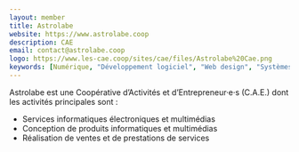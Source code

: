 ```yaml
---
layout: member
title: Astrolabe
website: https://www.astrolabe.coop
description: CAE
email: contact@astrolabe.coop
logo: https://www.les-cae.coop/sites/cae/files/Astrolabe%20Cae.png
keywords: [Numérique, "Développement logiciel", "Web design", "Systèmes embarqués", "Dev full stack", graphiste, Blockchain]
---
```

Astrolabe est une Coopérative d’Activités et d’Entrepreneur·e·s (C.A.E.) dont les activités principales sont :
- Services informatiques électroniques et multimédias
- Conception de produits informatiques et multimédias
- Réalisation de ventes et de prestations de services

